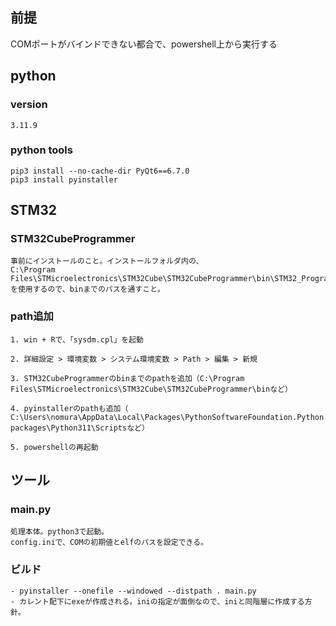 ## 前提
COMポートがバインドできない都合で、powershell上から実行する

## python
### version
    3.11.9

### python tools
```
pip3 install --no-cache-dir PyQt6==6.7.0
pip3 install pyinstaller
```

## STM32
### STM32CubeProgrammer
    事前にインストールのこと。インストールフォルダ内の、
    C:\Program Files\STMicroelectronics\STM32Cube\STM32CubeProgrammer\bin\STM32_Programmer_CLI.exe
    を使用するので、binまでのパスを通すこと。

### path追加
    1. win + Rで、「sysdm.cpl」を起動

    2. 詳細設定 > 環境変数 > システム環境変数 > Path > 編集 > 新規

    3. STM32CubeProgrammerのbinまでのpathを追加（C:\Program Files\STMicroelectronics\STM32Cube\STM32CubeProgrammer\binなど）

    4. pyinstallerのpathも追加（ C:\Users\nomura\AppData\Local\Packages\PythonSoftwareFoundation.Python.3.11_qbz5n2kfra8p0\LocalCache\local-packages\Python311\Scriptsなど）

    5. powershellの再起動

## ツール
### main.py
    処理本体。python3で起動。
    config.iniで、COMの初期値とelfのパスを設定できる。

### ビルド
    - pyinstaller --onefile --windowed --distpath . main.py
    - カレント配下にexeが作成される。iniの指定が面倒なので、iniと同階層に作成する方針。
